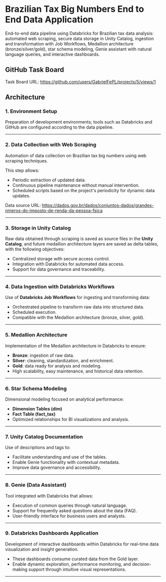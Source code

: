 # Brazilian Tax Big Numbers End to End Data Application
End-to-end data pipeline using Databricks for Brazilian tax data analysis: automated web scraping, secure data storage in Unity Catalog, ingestion and transformation with Job Workflows, Medallion architecture (bronze/silver/gold), star schema modeling, Genie assistant with natural language queries, and interactive dashboards.

## GitHub Task Board
Task Board URL: https://github.com/users/GabrielFePL/projects/5/views/1

## Architecture

### 1. Environment Setup
Preparation of development environments; tools such as Databricks and GitHub are configured according to the data pipeline.

---

### 2. Data Collection with Web Scraping
Automation of data collection on Brazilian tax big numbers using web scraping techniques.

This step allows:
- Periodic extraction of updated data.
- Continuous pipeline maintenance without manual intervention.
- Scheduled scripts based on the project's periodicity for dynamic data updates.

Data source URL:
https://dados.gov.br/dados/conjuntos-dados/grandes-nmeros-do-imposto-de-renda-da-pessoa-fsica

---

### 3. Storage in Unity Catalog
Raw data obtained through scraping is saved as source files in the **Unity Catalog**, and future medallion architecture layers are saved as delta tables, with the following objectives:
- Centralized storage with secure access control.
- Integration with Databricks for automated data access.
- Support for data governance and traceability.

---

### 4. Data Ingestion with Databricks Workflows
Use of **Databricks Job Workflows** for ingesting and transforming data:
- Orchestrated pipeline to transform raw data into structured data.
- Scheduled execution.
- Compatible with the Medallion architecture (bronze, silver, gold).

---

### 5. Medallion Architecture
Implementation of the Medallion architecture in Databricks to ensure:
- **Bronze**: ingestion of raw data.
- **Silver**: cleaning, standardization, and enrichment.
- **Gold**: data ready for analysis and modeling.
- High scalability, easy maintenance, and historical data retention.

---

### 6. Star Schema Modeling
Dimensional modeling focused on analytical performance:
- **Dimension Tables (dim)**
- **Fact Table (fact_tax)**
- Optimized relationships for BI visualizations and analysis.

---

### 7. Unity Catalog Documentation
Use of descriptions and tags to:
- Facilitate understanding and use of the tables.
- Enable Genie functionality with contextual metadata.
- Improve data governance and accessibility.

---

### 8. Genie (Data Assistant)
Tool integrated with Databricks that allows:
- Execution of common queries through natural language.
- Support for frequently asked questions about the data (FAQ).
- User-friendly interface for business users and analysts.

---

### 9. Databricks Dashboards Application
Development of interactive dashboards within Databricks for real-time data visualization and insight generation.
- These dashboards consume curated data from the Gold layer.
- Enable dynamic exploration, performance monitoring, and decision-making support through intuitive visual representations.

---
